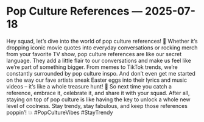 # Pop Culture References — 2025-07-18

Hey squad, let’s dive into the world of pop culture references! 🌟 Whether it’s dropping iconic movie quotes into everyday conversations or rocking merch from your favorite TV show, pop culture references are like our secret language. They add a little flair to our conversations and make us feel like we’re part of something bigger. From memes to TikTok trends, we’re constantly surrounded by pop culture inspo. And don’t even get me started on the way our fave artists sneak Easter eggs into their lyrics and music videos – it’s like a whole treasure hunt! 🎵 So next time you catch a reference, embrace it, celebrate it, and share it with your squad. After all, staying on top of pop culture is like having the key to unlock a whole new level of coolness. Stay trendy, stay fabulous, and keep those references poppin’! 💥 #PopCultureVibes #StayTrendy